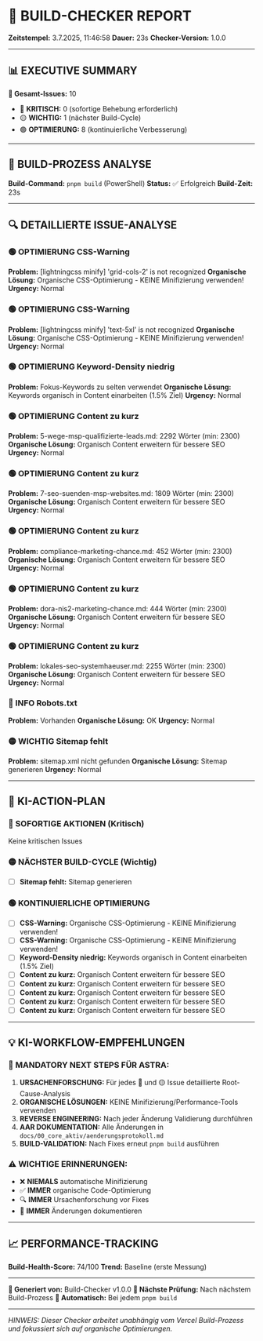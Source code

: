 # 🤖 BUILD-CHECKER REPORT

**Zeitstempel:** 3.7.2025, 11:46:58
**Dauer:** 23s
**Checker-Version:** 1.0.0

---

## 📊 EXECUTIVE SUMMARY


**🎯 Gesamt-Issues:** 10
- 🔴 **KRITISCH:** 0 (sofortige Behebung erforderlich)
- 🟡 **WICHTIG:** 1 (nächster Build-Cycle)  
- 🟢 **OPTIMIERUNG:** 8 (kontinuierliche Verbesserung)


---

## 🚀 BUILD-PROZESS ANALYSE

**Build-Command:** `pnpm build` (PowerShell)
**Status:** ✅ Erfolgreich
**Build-Zeit:** 23s



---

## 🔍 DETAILLIERTE ISSUE-ANALYSE


### 🟢 OPTIMIERUNG CSS-Warning
**Problem:** [lightningcss minify] 'grid-cols-2' is not recognized
**Organische Lösung:** Organische CSS-Optimierung - KEINE Minifizierung verwenden!
**Urgency:** Normal


### 🟢 OPTIMIERUNG CSS-Warning
**Problem:** [lightningcss minify] 'text-5xl' is not recognized
**Organische Lösung:** Organische CSS-Optimierung - KEINE Minifizierung verwenden!
**Urgency:** Normal


### 🟢 OPTIMIERUNG Keyword-Density niedrig
**Problem:** Fokus-Keywords zu selten verwendet
**Organische Lösung:** Keywords organisch in Content einarbeiten (1.5% Ziel)
**Urgency:** Normal


### 🟢 OPTIMIERUNG Content zu kurz
**Problem:** 5-wege-msp-qualifizierte-leads.md: 2292 Wörter (min: 2300)
**Organische Lösung:** Organisch Content erweitern für bessere SEO
**Urgency:** Normal


### 🟢 OPTIMIERUNG Content zu kurz
**Problem:** 7-seo-suenden-msp-websites.md: 1809 Wörter (min: 2300)
**Organische Lösung:** Organisch Content erweitern für bessere SEO
**Urgency:** Normal


### 🟢 OPTIMIERUNG Content zu kurz
**Problem:** compliance-marketing-chance.md: 452 Wörter (min: 2300)
**Organische Lösung:** Organisch Content erweitern für bessere SEO
**Urgency:** Normal


### 🟢 OPTIMIERUNG Content zu kurz
**Problem:** dora-nis2-marketing-chance.md: 444 Wörter (min: 2300)
**Organische Lösung:** Organisch Content erweitern für bessere SEO
**Urgency:** Normal


### 🟢 OPTIMIERUNG Content zu kurz
**Problem:** lokales-seo-systemhaeuser.md: 2255 Wörter (min: 2300)
**Organische Lösung:** Organisch Content erweitern für bessere SEO
**Urgency:** Normal


### 🔵 INFO Robots.txt
**Problem:** Vorhanden
**Organische Lösung:** OK
**Urgency:** Normal


### 🟡 WICHTIG Sitemap fehlt
**Problem:** sitemap.xml nicht gefunden
**Organische Lösung:** Sitemap generieren
**Urgency:** Normal



---

## 🎯 KI-ACTION-PLAN

### 🔴 SOFORTIGE AKTIONEN (Kritisch)
Keine kritischen Issues

### 🟡 NÄCHSTER BUILD-CYCLE (Wichtig)  
- [ ] **Sitemap fehlt:** Sitemap generieren

### 🟢 KONTINUIERLICHE OPTIMIERUNG
- [ ] **CSS-Warning:** Organische CSS-Optimierung - KEINE Minifizierung verwenden!
- [ ] **CSS-Warning:** Organische CSS-Optimierung - KEINE Minifizierung verwenden!
- [ ] **Keyword-Density niedrig:** Keywords organisch in Content einarbeiten (1.5% Ziel)
- [ ] **Content zu kurz:** Organisch Content erweitern für bessere SEO
- [ ] **Content zu kurz:** Organisch Content erweitern für bessere SEO
- [ ] **Content zu kurz:** Organisch Content erweitern für bessere SEO
- [ ] **Content zu kurz:** Organisch Content erweitern für bessere SEO
- [ ] **Content zu kurz:** Organisch Content erweitern für bessere SEO

---

## 💡 KI-WORKFLOW-EMPFEHLUNGEN

### 🔄 MANDATORY NEXT STEPS FÜR ASTRA:

1. **URSACHENFORSCHUNG:** Für jedes 🔴 und 🟡 Issue detaillierte Root-Cause-Analysis
2. **ORGANISCHE LÖSUNGEN:** KEINE Minifizierung/Performance-Tools verwenden
3. **REVERSE ENGINEERING:** Nach jeder Änderung Validierung durchführen
4. **AAR DOKUMENTATION:** Alle Änderungen in `docs/00_core_aktiv/aenderungsprotokoll.md`
5. **BUILD-VALIDATION:** Nach Fixes erneut `pnpm build` ausführen

### ⚠️ WICHTIGE ERINNERUNGEN:
- ❌ **NIEMALS** automatische Minifizierung
- ✅ **IMMER** organische Code-Optimierung
- 🔍 **IMMER** Ursachenforschung vor Fixes
- 📝 **IMMER** Änderungen dokumentieren

---

## 📈 PERFORMANCE-TRACKING

**Build-Health-Score:** 74/100
**Trend:** Baseline (erste Messung)

---

**🤖 Generiert von:** Build-Checker v1.0.0
**📅 Nächste Prüfung:** Nach nächstem Build-Prozess
**🔄 Automatisch:** Bei jedem `pnpm build`

---

*HINWEIS: Dieser Checker arbeitet unabhängig vom Vercel Build-Prozess und fokussiert sich auf organische Optimierungen.*
